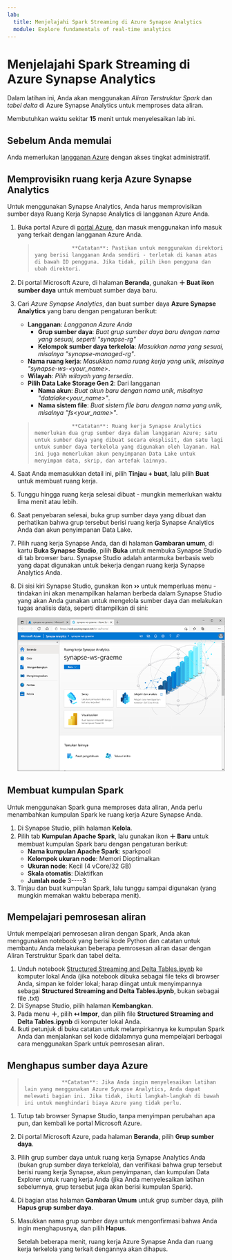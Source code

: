 ```yaml
---
lab:
  title: Menjelajahi Spark Streaming di Azure Synapse Analytics
  module: Explore fundamentals of real-time analytics
---
```


# Menjelajahi Spark Streaming di Azure Synapse Analytics

Dalam latihan ini, Anda akan menggunakan *Aliran Terstruktur Spark* dan *tabel delta* di Azure Synapse Analytics untuk memproses data aliran.

Membutuhkan waktu sekitar **15** menit untuk menyelesaikan lab ini.

## Sebelum Anda memulai

Anda memerlukan [langganan Azure](https://azure.microsoft.com/free) dengan akses tingkat administratif.

## Memprovisikn ruang kerja Azure Synapse Analytics

Untuk menggunakan Synapse Analytics, Anda harus memprovisikan sumber daya Ruang Kerja Synapse Analytics di langganan Azure Anda.

1. Buka portal Azure di [portal Azure](https://portal.azure.com?azure-portal=true), dan masuk menggunakan info masuk yang terkait dengan langganan Azure Anda.

    >                 **Catatan**: Pastikan untuk menggunakan direktori yang berisi langganan Anda sendiri - terletak di kanan atas di bawah ID pengguna. Jika tidak, pilih ikon pengguna dan ubah direktori.

2. Di portal Microsoft Azure, di halaman **Beranda**, gunakan **&#65291; Buat ikon sumber daya** untuk membuat sumber daya baru.
3. Cari *Azure Synapse Analytics*, dan buat sumber daya **Azure Synapse Analytics** yang baru dengan pengaturan berikut:
    - **Langganan**: *Langganan Azure Anda*
        - **Grup sumber daya**: *Buat grup sumber daya baru dengan nama yang sesuai, seperti "synapse-rg"*
        - **Kelompok sumber daya terkelola**: *Masukkan nama yang sesuai, misalnya "synapse-managed-rg"*.
    - **Nama ruang kerja**: *Masukkan nama ruang kerja yang unik, misalnya "synapse-ws-<your_name>*.
    - **Wilayah**: *Pilih wilayah yang tersedia*.
    - **Pilih Data Lake Storage Gen 2**: Dari langganan
        - **Nama akun**: *Buat akun baru dengan nama unik, misalnya "datalake<your_name>"*.
        - **Nama sistem file**: *Buat sistem file baru dengan nama yang unik, misalnya "fs<your_name>"*.

    >                 **Catatan**: Ruang kerja Synapse Analytics memerlukan dua grup sumber daya dalam langganan Azure; satu untuk sumber daya yang dibuat secara eksplisit, dan satu lagi untuk sumber daya terkelola yang digunakan oleh layanan. Hal ini juga memerlukan akun penyimpanan Data Lake untuk menyimpan data, skrip, dan artefak lainnya.

4. Saat Anda memasukkan detail ini, pilih **Tinjau + buat**, lalu pilih **Buat** untuk membuat ruang kerja.
5. Tunggu hingga ruang kerja selesai dibuat - mungkin memerlukan waktu lima menit atau lebih.
6. Saat penyebaran selesai, buka grup sumber daya yang dibuat dan perhatikan bahwa grup tersebut berisi ruang kerja Synapse Analytics Anda dan akun penyimpanan Data Lake.
7. Pilih ruang kerja Synapse Anda, dan di halaman **Gambaran umum**, di kartu **Buka Synapse Studio**, pilih **Buka** untuk membuka Synapse Studio di tab browser baru. Synapse Studio adalah antarmuka berbasis web yang dapat digunakan untuk bekerja dengan ruang kerja Synapse Analytics Anda.
8. Di sisi kiri Synapse Studio, gunakan ikon **&rsaquo;&rsaquo;** untuk memperluas menu - tindakan ini akan menampilkan halaman berbeda dalam Synapse Studio yang akan Anda gunakan untuk mengelola sumber daya dan melakukan tugas analisis data, seperti ditampilkan di sini:

    ![Synapse Studio](images/synapse-studio.png)

## Membuat kumpulan Spark

Untuk menggunakan Spark guna memproses data aliran, Anda perlu menambahkan kumpulan Spark ke ruang kerja Azure Synapse Anda.

1. Di Synapse Studio, pilih halaman **Kelola**.
2. Pilih tab **Kumpulan Apache Spark**, lalu gunakan ikon **&#65291; Baru** untuk membuat kumpulan Spark baru dengan pengaturan berikut:
    - **Nama kumpulan Apache Spark**: sparkpool
    - **Kelompok ukuran node**: Memori Dioptimalkan
    - **Ukuran node**: Kecil (4 vCore/32 GB)
    - **Skala otomatis**: Diaktifkan
    - **Jumlah node** 3----3
3. Tinjau dan buat kumpulan Spark, lalu tunggu sampai digunakan (yang mungkin memakan waktu beberapa menit).

## Mempelajari pemrosesan aliran

Untuk mempelajari pemrosesan aliran dengan Spark, Anda akan menggunakan notebook yang berisi kode Python dan catatan untuk membantu Anda melakukan beberapa pemrosesan aliran dasar dengan Aliran Terstruktur Spark dan tabel delta.

1. Unduh notebook [Structured Streaming and Delta Tables.ipynb](https://github.com/MicrosoftLearning/DP-900T00A-Azure-Data-Fundamentals/raw/master/streaming/Spark%20Structured%20Streaming%20and%20Delta%20Tables.ipynb) ke komputer lokal Anda (jika notebook dibuka sebagai file teks di browser Anda, simpan ke folder lokal; harap diingat untuk menyimpannya sebagai **Structured Streaming and Delta Tables.ipynb**, bukan sebagai file .txt)
2. Di Synapse Studio, pilih halaman **Kembangkan**.
3. Pada menu **&#65291;**, pilih **&#8612; Impor**, dan pilih file **Structured Streaming and Delta Tables.ipynb** di komputer lokal Anda.
4. Ikuti petunjuk di buku catatan untuk melampirkannya ke kumpulan Spark Anda dan menjalankan sel kode didalamnya guna mempelajari berbagai cara menggunakan Spark untuk pemrosesan aliran.

## Menghapus sumber daya Azure

>                 **Catatan**: Jika Anda ingin menyelesaikan latihan lain yang menggunakan Azure Synapse Analytics, Anda dapat melewati bagian ini. Jika tidak, ikuti langkah-langkah di bawah ini untuk menghindari biaya Azure yang tidak perlu.

1. Tutup tab browser Synapse Studio, tanpa menyimpan perubahan apa pun, dan kembali ke portal Microsoft Azure.
1. Di portal Microsoft Azure, pada halaman **Beranda**, pilih **Grup sumber daya**.
1. Pilih grup sumber daya untuk ruang kerja Synapse Analytics Anda (bukan grup sumber daya terkelola), dan verifikasi bahwa grup tersebut berisi ruang kerja Synapse, akun penyimpanan, dan kumpulan Data Explorer untuk ruang kerja Anda (jika Anda menyelesaikan latihan sebelumnya, grup tersebut juga akan berisi kumpulan Spark).
1. Di bagian atas halaman **Gambaran Umum** untuk grup sumber daya, pilih **Hapus grup sumber daya**.
1. Masukkan nama grup sumber daya untuk mengonfirmasi bahwa Anda ingin menghapusnya, dan pilih **Hapus**.

    Setelah beberapa menit, ruang kerja Azure Synapse Anda dan ruang kerja terkelola yang terkait dengannya akan dihapus.
